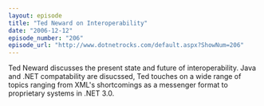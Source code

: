 ```yaml
---
layout: episode
title: "Ted Neward on Interoperability"
date: "2006-12-12"
episode_number: "206"
episode_url: "http://www.dotnetrocks.com/default.aspx?ShowNum=206"
---
```


Ted Neward discusses the present state and future of interoperability.  Java and .NET compatability are disucssed, Ted touches on a wide range of topics ranging from XML's shortcomings as a messenger format to proprietary systems in .NET 3.0.
